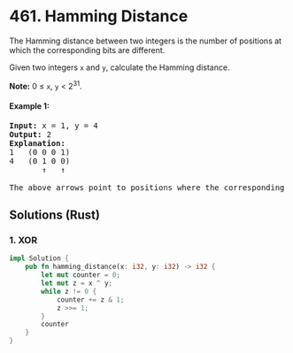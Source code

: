 # 461. Hamming Distance
The Hamming distance between two integers is the number of positions at which the corresponding bits are different.

Given two integers <code>x</code> and <code>y</code>, calculate the Hamming distance.

**Note:** 0 ≤ <code>x</code>, <code>y</code> < 2<sup>31</sup>.

#### Example 1:
<pre>
<strong>Input:</strong> x = 1, y = 4
<strong>Output:</strong> 2
<strong>Explanation:</strong>
1   (0 0 0 1)
4   (0 1 0 0)
       ↑   ↑

The above arrows point to positions where the corresponding bits are different.
</pre>

## Solutions (Rust)

### 1. XOR
```Rust
impl Solution {
    pub fn hamming_distance(x: i32, y: i32) -> i32 {
        let mut counter = 0;
        let mut z = x ^ y;
        while z != 0 {
            counter += z & 1;
            z >>= 1;
        }
        counter
    }
}
```
